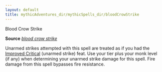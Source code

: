 ```yaml
---
layout: default
title: mythicAdventures_dir/mythicSpells_dir/bloodCrowStrike
---
```

Blood Crow Strike

**Source** [_blood crow strike_](../../ultimateMagic_dir/spells_dir/bloodCrowStrike#_blood-crow-strike)

Unarmed strikes attempted with this spell are treated as if you had the [Improved Critical](../../feats#_improved-critical) (unarmed strike) feat. Use your tier plus your monk level (if any) when determining your unarmed strike damage for this spell. Fire damage from this spell bypasses fire resistance.

